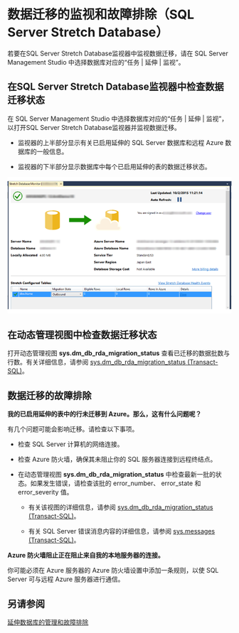 <properties
	pageTitle="数据迁移的监视和故障排除（延伸数据库）| Azure"
	description="了解如何监视数据迁移状态。"
	services="sql-server-stretch-database"
	documentationCenter=""
	authors="douglaslMS"
	manager=""
	editor=""/>

<tags
	ms.service="sql-server-stretch-database"
	ms.workload="data-management"
	ms.tgt_pltfrm="na"
	ms.devlang="na"
	ms.topic="article"
	ms.date="06/14/2016"
	wacn.date="01/04/2017"
	ms.author="douglasl"/>

# 数据迁移的监视和故障排除（SQL Server Stretch Database）

若要在SQL Server Stretch Database监视器中监视数据迁移，请在 SQL Server Management Studio 中选择数据库对应的“任务 | 延伸 | 监视”。

## 在SQL Server Stretch Database监视器中检查数据迁移状态
在 SQL Server Management Studio 中选择数据库对应的“任务 | 延伸 | 监视”，以打开SQL Server Stretch Database监视器并监视数据迁移。

-   监视器的上半部分显示有关已启用延伸的 SQL Server 数据库和远程 Azure 数据库的一般信息。

-   监视器的下半部分显示数据库中每个已启用延伸的表的数据迁移状态。

![SQL Server Stretch Database监视器][StretchMonitorImage1]

## <a name="Migration"></a>在动态管理视图中检查数据迁移状态
打开动态管理视图 **sys.dm\_db\_rda\_migration\_status** 查看已迁移的数据批数与行数。有关详细信息，请参阅 [sys.dm\_db\_rda\_migration\_status (Transact-SQL)](https://msdn.microsoft.com/zh-cn/library/dn935017.aspx)。

## <a name="Firewall"></a>数据迁移的故障排除

**我的已启用延伸的表中的行未迁移到 Azure。那么，这有什么问题呢？**

有几个问题可能会影响迁移。请检查以下事项。

-   检查 SQL Server 计算机的网络连接。

-   检查 Azure 防火墙，确保其未阻止你的 SQL 服务器连接到远程终结点。

-   在动态管理视图 **sys.dm\_db\_rda\_migration\_status** 中检查最新一批的状态。如果发生错误，请检查该批的 error\_number、 error\_state 和 error\_severity 值。

    -   有关该视图的详细信息，请参阅 [sys.dm\_db\_rda\_migration\_status (Transact-SQL)](https://msdn.microsoft.com/zh-cn/library/dn935017.aspx)。

    -   有关 SQL Server 错误消息内容的详细信息，请参阅 [sys.messages (Transact-SQL)](https://msdn.microsoft.com/zh-cn/library/ms187382.aspx)。

**Azure 防火墙阻止正在阻止来自我的本地服务器的连接。**

你可能必须在 Azure 服务器的 Azure 防火墙设置中添加一条规则，以使 SQL Server 可与远程 Azure 服务器进行通信。

## 另请参阅

[延伸数据库的管理和故障排除](/documentation/articles/sql-server-stretch-database-manage/)

<!--Image references-->
[StretchMonitorImage1]: ./media/sql-server-stretch-database-monitor/StretchDBMonitor.png

<!---HONumber=Mooncake_Quality_Review_0104_2017-->